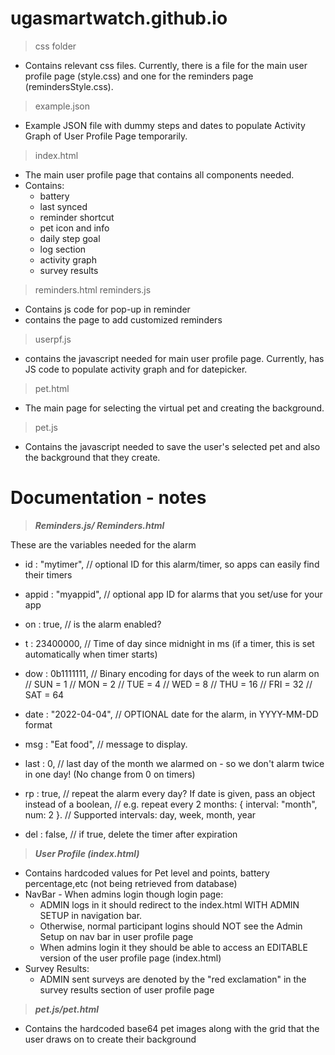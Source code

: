 # ugasmartwatch.github.io 
> css folder
- Contains relevant css files. Currently, there is a file for the main user profile page (style.css) and one for the reminders page (remindersStyle.css).
> example.json
- Example JSON file with dummy steps and dates to populate Activity Graph of User Profile Page temporarily.
> index.html
- The main user profile page that contains all components needed. 
- Contains: 
    - battery
    - last synced
    - reminder shortcut
    - pet icon and info 
    - daily step goal
    - log section 
    - activity graph 
    - survey results
 > reminders.html
 > reminders.js
 - Contains js code for pop-up in reminder
 - contains the page to add customized reminders
 > userpf.js
 - contains the javascript needed for main user profile page. Currently, has JS code to populate activity graph and for datepicker.
 > pet.html
 - The main page for selecting the virtual pet and creating the background.
 > pet.js
 - Contains the javascript needed to save the user's selected pet and also the background that they create.
 
 
 # Documentation - notes
 
 > ***Reminders.js/ Reminders.html***
 
 These are the variables needed for the alarm
  - id : "mytimer",  // optional ID for this alarm/timer, so apps can easily find their timers
  - appid : "myappid", // optional app ID for alarms that you set/use for your app
  - on : true,       // is the alarm enabled?
  - t : 23400000,    // Time of day since midnight in ms (if a timer, this is set automatically when timer starts)
  - dow : 0b1111111, // Binary encoding for days of the week to run alarm on
    //  SUN = 1
    //  MON = 2
    //  TUE = 4
    //  WED = 8
    //  THU = 16
    //  FRI = 32
    //  SAT = 64

  - date : "2022-04-04", // OPTIONAL date for the alarm, in YYYY-MM-DD format
  - msg : "Eat food",    // message to display.
  - last : 0,            // last day of the month we alarmed on - so we don't alarm twice in one day! (No change from 0 on timers)
  - rp : true,           // repeat the alarm every day? If date is given, pass an object instead of a boolean,
                       // e.g. repeat every 2 months: { interval: "month", num: 2 }.
                       // Supported intervals: day, week, month, year
  - del : false,         // if true, delete the timer after expiration
  > ***User Profile (index.html)***
  - Contains hardcoded values for Pet level and points, battery percentage,etc (not being retrieved from database)
  - NavBar - When admins login though login page: 
    - ADMIN logs in it should redirect to the index.html WITH ADMIN SETUP in navigation bar.
    -  Otherwise, normal participant logins should NOT see the Admin Setup on nav bar in user profile page
    -  When admins login it they should be able to access an EDITABLE version of the user profile page (index.html)
   - Survey Results: 
        - ADMIN sent surveys are denoted by the "red exclamation" in the survey results section of user profile page
        
 > ***pet.js/pet.html***
 - Contains the hardcoded base64 pet images along with the grid that the user draws on to create their background 
